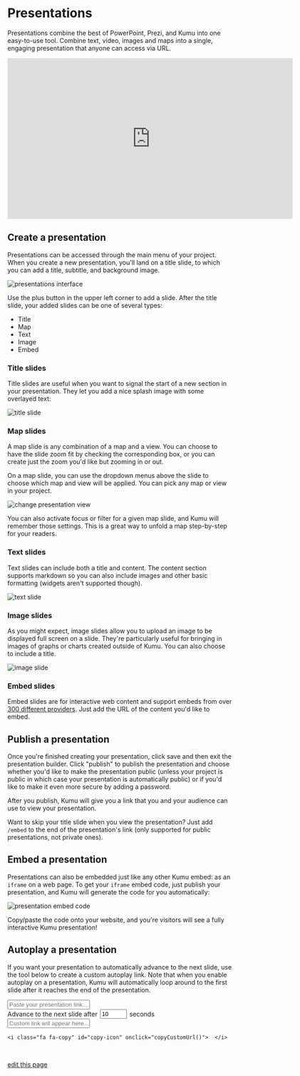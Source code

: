 # Presentations

Presentations combine the best of PowerPoint, Prezi, and Kumu into one easy-to-use tool. Combine text, video, images and maps into a single, engaging presentation that anyone can access via URL.

<iframe src="https://player.vimeo.com/video/118975099" width="640" height="360" frameborder="0" webkitallowfullscreen mozallowfullscreen allowfullscreen></iframe>


## Create a presentation

Presentations can be accessed through the main menu of your project. When you create a new presentation, you'll land on a title slide, to which you can add a title, subtitle, and background image.

![presentations interface](/images/presentations-ui.png)

Use the plus button in the upper left corner to add a slide. After the title slide, your added slides can be one of several types:

* Title
* Map
* Text
* Image
* Embed

### Title slides

Title slides are useful when you want to signal the start of a new section in your presentation. They let you add a nice splash image with some overlayed text:

![title slide](/images/presentation-title-slide.jpg)

### Map slides
A map slide is any combination of a map and a view. You can choose to have the slide zoom fit by checking the corresponding box, or you can create just the zoom you'd like but zooming in or out.

On a map slide, you can use the dropdown menus above the slide to choose which map and view will be applied. You can pick any map or view in your project.

![change presentation view](/images/change-presentation-view.gif)

You can also activate focus or filter for a given map slide, and Kumu will remember those settings. This is a great way to unfold a map step-by-step for your readers.

### Text slides
Text slides can include both a title and content. The content section supports markdown so you can also include images and other basic formatting (widgets aren't supported though).

![text slide](/images/presentation-text-slide.png)

### Image slides

As you might expect, image slides allow you to upload an image to be displayed full screen on a slide. They're particularly useful for bringing in images of graphs or charts created outside of Kumu. You can also choose to include a title.

![image slide](/images/presentation-image-slide.jpg)

### Embed slides
Embed slides are for interactive web content and support embeds from over [300 different providers](http://embed.ly/providers). Just add the URL of the content you'd like to embed.


## Publish a presentation

Once you're finished creating your presentation, click save and then exit the presentation builder. Click "publish" to publish the presentation and choose whether you'd like to make the presentation public (unless your project is public in which case your presentation is automatically public) or if you'd like to make it even more secure by adding a password.

After you publish, Kumu will give you a link that you and your audience can use to view your presentation.

<p class="alert alert-info">
Want to skip your title slide when you view the presentation? Just add <code>/embed</code> to the end of the presentation's link (only supported for public presentations, not private ones).
</p>


## Embed a presentation

Presentations can also be embedded just like any other Kumu embed: as an `iframe` on a web page. To get your `iframe` embed code, just publish your presentation, and Kumu will generate the code for you automatically:

![presentation embed code](/images/embed-presentation.png)

Copy/paste the code onto your website, and you're visitors will see a fully interactive Kumu presentation!


## Autoplay a presentation

If you want your presentation to automatically advance to the next slide, use the tool below to create a custom autoplay link. Note that when you enable autoplay on a presentation, Kumu will automatically loop around to the first slide after it reaches the end of the presentation.

<style>
#result {
  position: relative;
}

#copy-icon {
  position: absolute;
  top: 2px;
  right: 0;
  background-color: #f7f7f7;
  padding: 5px;
}

#copy-success {
  opacity: 0;
  transition: all 0.2s ease;
}
</style>

<div>
  <input id="presentation-url" type="text" class="search-box" oninput="customUrlEffect()" placeholder="Paste your presentation link..." />

  <div style="display: flex; align-items: center; gap: 6px;">
    <span>Advance to the next slide after</span>
    <input id="autoplay-seconds" type="number" value="10" style="width: 60px" oninput="customUrlEffect()" />
    <span>seconds</span>
  </div>

  <div id="result">
    <input id="presentation-url-custom" type="text" class="search-box input-code" value="" placeholder="Custom link will appear here..." />

    <i class="fa fa-copy" id="copy-icon" onclick="copyCustomUrl()">  </i>
  </div>

  <p class="alert alert-success alert-sm" id="copy-success">Copied to clipboard</p>

<script>
function customUrlEffect () {
  document.getElementById("copy-success").style.opacity = "0";

  const url = (() => {
    try {
      return new URL(document.getElementById('presentation-url').value)
    } catch {
      return ''
    }
  })()

  if (!url) {
    return
  }  

  const params = url.search
    ? url.search.replace(/^\?/, '').split('&').filter(param => !param.startsWith('autoplay'))
    : []
  const seconds = Number(document.getElementById('autoplay-seconds').value)

  const customUrl = params.length > 0
    ? `${url.origin}${url.pathname}?${params.join('&')}&autoplay=${seconds}`
    : `${url.origin}${url.pathname}?autoplay=${seconds}`

  document.getElementById('presentation-url-custom').value = customUrl

}

function copyCustomUrl() {
  const customUrl = document.getElementById('presentation-url-custom').value

  navigator.clipboard.writeText(customUrl)
    .then(() => document.getElementById("copy-success").style.opacity = "1")
}
</script>

<span class="edit-link"><a href="https://github.com/kumu/docs/blob/master/guides/presentations.md" target="_blank"><i class="fa fa-github"></i> edit this page</a></span>
